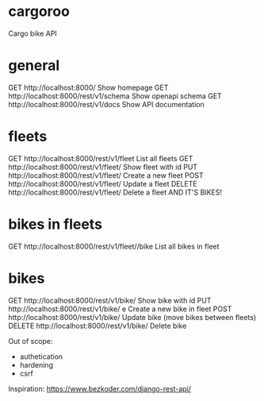 # cargoroo

Cargo bike API



# general

GET    http://localhost:8000/                               Show homepage
GET    http://localhost:8000/rest/v1/schema                 Show openapi schema
GET    http://localhost:8000/rest/v1/docs                   Show API documentation

# fleets

GET    http://localhost:8000/rest/v1/fleet                  List all fleets
GET    http://localhost:8000/rest/v1/fleet/<id>             Show fleet with id <id>
PUT    http://localhost:8000/rest/v1/fleet/<id>             Create a new fleet
POST   http://localhost:8000/rest/v1/fleet/<id>             Update a fleet
DELETE http://localhost:8000/rest/v1/fleet/<id>             Delete a fleet AND IT'S BIKES!

# bikes in fleets

GET    http://localhost:8000/rest/v1/fleet/<id>/bike        List all bikes in fleet <id>

# bikes

GET    http://localhost:8000/rest/v1/bike/<id>              Show bike with id <id>
PUT    http://localhost:8000/rest/v1/bike/<id>     e        Create a new bike in fleet
POST   http://localhost:8000/rest/v1/bike/<id>              Update bike <id> (move bikes between fleets)
DELETE http://localhost:8000/rest/v1/bike/<id>              Delete bike <id>




Out of scope:
- authetication
- hardening
- csrf

Inspiration: https://www.bezkoder.com/django-rest-api/

